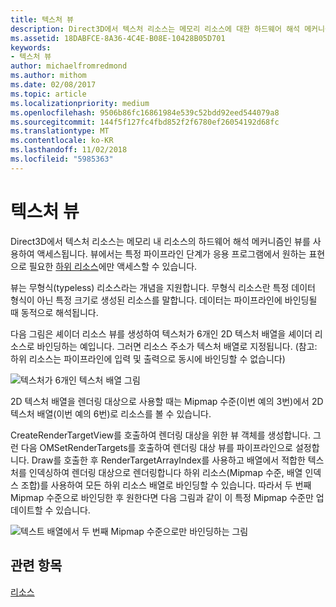 ```yaml
---
title: 텍스처 뷰
description: Direct3D에서 텍스처 리소스는 메모리 리소스에 대한 하드웨어 해석 메커니즘인 뷰를 통해 액세스됩니다.
ms.assetid: 18DABFCE-8A36-4C4E-B08E-10428B05D701
keywords:
- 텍스처 뷰
author: michaelfromredmond
ms.author: mithom
ms.date: 02/08/2017
ms.topic: article
ms.localizationpriority: medium
ms.openlocfilehash: 9506b86fc16861984e539c52bdd92eed544079a8
ms.sourcegitcommit: 144f5f127fc4fbd852f2f6780ef26054192d68fc
ms.translationtype: MT
ms.contentlocale: ko-KR
ms.lasthandoff: 11/02/2018
ms.locfileid: "5985363"
---
```

# <a name="texture-views"></a>텍스처 뷰


Direct3D에서 텍스처 리소스는 메모리 내 리소스의 하드웨어 해석 메커니즘인 뷰를 사용하여 액세스됩니다. 뷰에서는 특정 파이프라인 단계가 응용 프로그램에서 원하는 표현으로 필요한 [하위 리소스](resource-types.md)에만 액세스할 수 있습니다.

뷰는 무형식(typeless) 리소스라는 개념을 지원합니다. 무형식 리소스란 특정 데이터 형식이 아닌 특정 크기로 생성된 리소스를 말합니다. 데이터는 파이프라인에 바인딩될 때 동적으로 해석됩니다.

다음 그림은 셰이더 리소스 뷰를 생성하여 텍스처가 6개인 2D 텍스처 배열을 셰이더 리소스로 바인딩하는 예입니다. 그러면 리소스 주소가 텍스처 배열로 지정됩니다. (참고: 하위 리소스는 파이프라인에 입력 및 출력으로 동시에 바인딩할 수 없습니다)

![텍스처가 6개인 텍스처 배열 그림](images/d3d10-cube-texture-faces.png)

2D 텍스처 배열을 렌더링 대상으로 사용할 때는 Mipmap 수준(이번 예의 3번)에서 2D 텍스처 배열(이번 예의 6번)로 리소스를 볼 수 있습니다.

CreateRenderTargetView를 호출하여 렌더링 대상을 위한 뷰 객체를 생성합니다. 그런 다음 OMSetRenderTargets를 호출하여 렌더링 대상 뷰를 파이프라인으로 설정합니다. Draw를 호출한 후 RenderTargetArrayIndex를 사용하고 배열에서 적합한 텍스처를 인덱싱하여 렌더링 대상으로 렌더링합니다 하위 리소스(Mipmap 수준, 배열 인덱스 조합)를 사용하여 모든 하위 리소스 배열로 바인딩할 수 있습니다. 따라서 두 번째 Mipmap 수준으로 바인딩한 후 원한다면 다음 그림과 같이 이 특정 Mipmap 수준만 업데이트할 수 있습니다.

![텍스트 배열에서 두 번째 Mipmap 수준으로만 바인딩하는 그림](images/d3d10-cube-texture-faces-subresource.png)

## <a name="span-idrelated-topicsspanrelated-topics"></a><span id="related-topics"></span>관련 항목


[리소스](resources.md)

 

 




